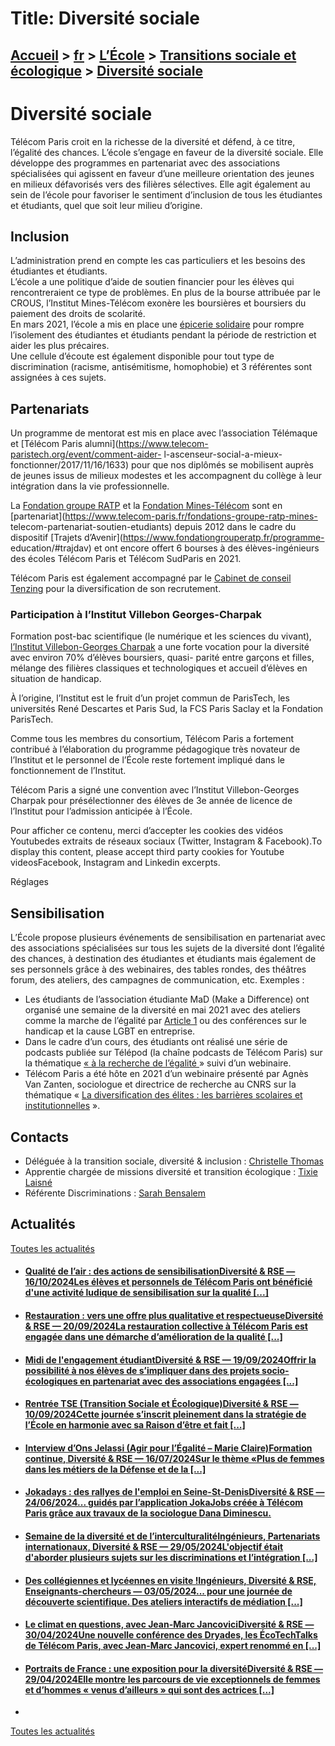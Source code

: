 # Title: Diversité sociale

## [Accueil](https://www.telecom-paris.fr "https://www.telecom-paris.fr") > [fr](https://www.telecom-paris.fr/fr "fr") > [L’École](https://www.telecom-paris.fr/fr/ecole "L’École") > [Transitions sociale et écologique](https://www.telecom-paris.fr/fr/ecole/responsabilite-sociale "Transitions sociale et écologique") > [Diversité sociale](https://www.telecom-paris.fr/fr/ecole/responsabilite-sociale/diversite)

[](https://www.telecom-paris.fr/fr/accueil)

# Diversité sociale

  
Télécom Paris croit en la richesse de la diversité et défend, à ce titre,
l’égalité des chances. L’école s’engage en faveur de la diversité sociale.
Elle développe des programmes en partenariat avec des associations
spécialisées qui agissent en faveur d’une meilleure orientation des jeunes en
milieux défavorisés vers des filières sélectives. Elle agit également au sein
de l’école pour favoriser le sentiment d’inclusion de tous les étudiantes et
étudiants, quel que soit leur milieu d’origine.

## Inclusion

L’administration prend en compte les cas particuliers et les besoins des
étudiantes et étudiants.  
L’école a une politique d’aide de soutien financier pour les élèves qui
rencontreraient ce type de problèmes. En plus de la bourse attribuée par le
CROUS, l’Institut Mines-Télécom exonère les boursières et boursiers du
paiement des droits de scolarité.  
En mars 2021, l’école a mis en place une [épicerie
solidaire](https://www.telecom-paris.fr/epicerie-solidaire) pour rompre
l’isolement des étudiantes et étudiants pendant la période de restriction et
aider les plus précaires.  
Une cellule d’écoute est également disponible pour tout type de discrimination
(racisme, antisémitisme, homophobie) et 3 référentes sont assignées à ces
sujets.

## Partenariats

Un programme de mentorat est mis en place avec l’association Télémaque et
[Télécom Paris alumni](https://www.telecom-paristech.org/event/comment-aider-
l-ascenseur-social-a-mieux-fonctionner/2017/11/16/1633) pour que nos diplômés
se mobilisent auprès de jeunes issus de milieux modestes et les accompagnent
du collège à leur intégration dans la vie professionnelle.

La [Fondation groupe RATP](https://www.fondationgrouperatp.fr/) et la
[Fondation Mines-Télécom](https://www.fondation-mines-telecom.org/) sont en
[partenariat](https://www.telecom-paris.fr/fondations-groupe-ratp-mines-
telecom-partenariat-soutien-etudiants) depuis 2012 dans le cadre du dispositif
[Trajets d’Avenir](https://www.fondationgrouperatp.fr/programme-
education/#trajdav) et ont encore offert 6 bourses à des élèves-ingénieurs des
écoles Télécom Paris et Télécom SudParis en 2021.

Télécom Paris est également accompagné par le [Cabinet de conseil
Tenzing](https://tenzingconseil.fr/) pour la diversification de son
recrutement.

### Participation à l’Institut Villebon Georges-Charpak

Formation post-bac scientifique (le numérique et les sciences du vivant),
[l’Institut Villebon-Georges Charpak](http://www.villebon-charpak.fr/) a une
forte vocation pour la diversité avec environ 70% d’élèves boursiers, quasi-
parité entre garçons et filles, mélange des filières classiques et
technologiques et accueil d’élèves en situation de handicap.

À l’origine, l’Institut est le fruit d’un projet commun de ParisTech, les
universités René Descartes et Paris Sud, la FCS Paris Saclay et la Fondation
ParisTech.

Comme tous les membres du consortium, Télécom Paris a fortement contribué à
l’élaboration du programme pédagogique très novateur de l’Institut et le
personnel de l’École reste fortement impliqué dans le fonctionnement de
l’Institut.

Télécom Paris a signé une convention avec l’Institut Villebon-Georges Charpak
pour présélectionner des élèves de 3e année de licence de l’Institut pour
l’admission anticipée à l’École.

Pour afficher ce contenu, merci d’accepter les cookies des vidéos Youtubedes
extraits de réseaux sociaux (Twitter, Instagram & Facebook).To display this
content, please accept third party cookies for Youtube videosFacebook,
Instagram and Linkedin excerpts.

Réglages

## Sensibilisation

L’École propose plusieurs événements de sensibilisation en partenariat avec
des associations spécialisées sur tous les sujets de la diversité dont
l’égalité des chances, à destination des étudiantes et étudiants mais
également de ses personnels grâce à des webinaires, des tables rondes, des
théâtres forum, des ateliers, des campagnes de communication, etc. Exemples :

  * Les étudiants de l’association étudiante MaD (Make a Difference) ont organisé une semaine de la diversité en mai 2021 avec des ateliers comme la marche de l’égalité par [Article 1](https://article-1.eu/) ou des conférences sur le handicap et la cause LGBT en entreprise.
  * Dans le cadre d’un cours, des étudiants ont réalisé une série de podcasts publiée sur Télépod (la chaîne podcasts de Télécom Paris) sur la thématique [« à la recherche de l’égalité ](https://www.telecom-paris.fr/news/telepodcasts)» suivi d’un webinaire.
  * Télécom Paris a été hôte en 2021 d’un webinaire présenté par Agnès Van Zanten, sociologue et directrice de recherche au CNRS sur la thématique « [La diversification des élites : les barrières scolaires et institutionnelles](https://youtu.be/82yDmTPEUX0) ».

## Contacts

  * Déléguée à la transition sociale, diversité & inclusion : [Christelle Thomas](mailto:christelle.thomas@telecom-paris.fr)
  * Apprentie chargée de missions diversité et transition écologique : [Tixie Laisné](mailto:tixie.laisne@telecom-paris.fr)
  * Référente Discriminations : [Sarah Bensalem](mailto:sarah.bensalem@telecom-paris.fr)

## Actualités

[Toutes les actualités](https://www.telecom-paris.fr/news/newsroom "Toutes les
actualités")

  * #### [Qualité de l’air : des actions de sensibilisationDiversité & RSE — 16/10/2024Les élèves et personnels de Télécom Paris ont bénéficié d'une activité ludique de sensibilisation sur la qualité [...]](https://www.telecom-paris.fr/fr/ecole/responsabilite-sociale/transition-ecologique/qualite-air-sensibilisation "Qualité de l’air : des actions de sensibilisation")
  * #### [Restauration : vers une offre plus qualitative et respectueuseDiversité & RSE — 20/09/2024La restauration collective à Télécom Paris est engagée dans une démarche d’amélioration de la qualité [...]](https://www.telecom-paris.fr/restauration-qualite-respect "Restauration : vers une offre plus qualitative et respectueuse")
  * #### [Midi de l'engagement étudiantDiversité & RSE — 19/09/2024Offrir la possibilité à nos élèves de s’impliquer dans des projets socio-écologiques en partenariat avec des associations engagées [...]](https://www.telecom-paris.fr/midi-engagement-etudiant "Midi de l'engagement étudiant")
  * #### [Rentrée TSE (Transition Sociale et Écologique)Diversité & RSE — 10/09/2024Cette journée s’inscrit pleinement dans la stratégie de l’École en harmonie avec sa Raison d’être et fait [...]](https://www.telecom-paris.fr/rentree-tse-transition-sociale-ecologique "Rentrée TSE \(Transition Sociale et Écologique\)")
  * #### [Interview d’Ons Jelassi (Agir pour l’Égalité – Marie Claire)Formation continue, Diversité & RSE — 16/07/2024Sur le thème «Plus de femmes dans les métiers de la Défense et de la [...]](https://www.telecom-paris.fr/ons-jelassi-agir-egalite-marie-claire "Interview d’Ons Jelassi \(Agir pour l’Égalité – Marie Claire\)")
  * #### [Jokadays : des rallyes de l'emploi en Seine-St-DenisDiversité & RSE — 24/06/2024... guidés par l’application JokaJobs créée à Télécom Paris grâce aux travaux de la sociologue Dana Diminescu.](https://www.telecom-paris.fr/jokadays-rallyes-emploi-seine-st-denis "Jokadays : des rallyes de l'emploi en Seine-St-Denis")
  * #### [Semaine de la diversité et de l’interculturalitéIngénieurs, Partenariats internationaux, Diversité & RSE — 29/05/2024L'objectif était d'aborder plusieurs sujets sur les discriminations et l’intégration [...]](https://www.telecom-paris.fr/fr/div/semaine-diversite-interculturalite "Semaine de la diversité et de l’interculturalité")
  * #### [Des collégiennes et lycéennes en visite !Ingénieurs, Diversité & RSE, Enseignants-chercheurs — 03/05/2024... pour une journée de découverte scientifique. Des ateliers interactifs de médiation [...]](https://www.telecom-paris.fr/visite-collegiennes-lyceennes "Des collégiennes et lycéennes en visite !")
  * #### [Le climat en questions, avec Jean-Marc JancoviciDiversité & RSE — 30/04/2024Une nouvelle conférence des Dryades, les ÉcoTechTalks de Télécom Paris, avec Jean-Marc Jancovici, expert renommé en [...]](https://www.telecom-paris.fr/climat-jean-marc-jancovici-dryades-30-avril-2024 "Le climat en questions, avec Jean-Marc Jancovici")
  * #### [Portraits de France : une exposition pour la diversitéDiversité & RSE — 29/04/2024Elle montre les parcours de vie exceptionnels de femmes et d’hommes « venus d’ailleurs » qui sont des actrices [...]](https://www.telecom-paris.fr/fr/div/portraits-france-expo-diversite "Portraits de France : une exposition pour la diversité")
  * 

[Toutes les actualités](https://www.telecom-paris.fr/news/newsroom "Toutes les
actualités")

